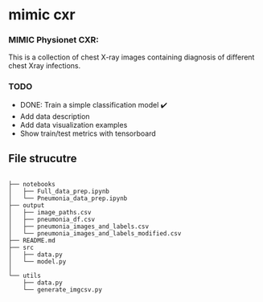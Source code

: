 # mimic cxr

### MIMIC Physionet CXR:
This is a collection of chest X-ray images containing diagnosis of different chest Xray infections.

### TODO
 * DONE: Train a simple classification model ✔️ 
 * Add data description
 * Add data visualization examples
 * Show train/test metrics with tensorboard

## File strucutre

```

├── notebooks
│   ├── Full_data_prep.ipynb
│   └── Pneumonia_data_prep.ipynb
├── output
│   ├── image_paths.csv
│   ├── pneumonia_df.csv
│   ├── pneumonia_images_and_labels.csv
│   └── pneumonia_images_and_labels_modified.csv
├── README.md
├── src
│   ├── data.py
│   └── model.py
│
└── utils
    ├── data.py
    └── generate_imgcsv.py

```